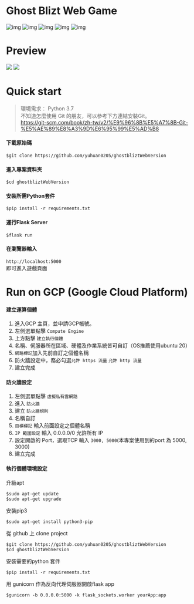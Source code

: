 # Ghost Blizt Web Game

![img](https://img.shields.io/badge/Python-3.7-blue)
![img](https://img.shields.io/badge/Flask-2.1.1-blue)
![img](https://img.shields.io/badge/React-17.0.2-green)
![img](https://img.shields.io/badge/WebSocket-yellow)
![img](https://img.shields.io/badge/FullStack-yellow)

# Preview
![](https://github.com/yuhuan0205/ghostbliztWebVersion/blob/master/imgForMD/gamePlay1.png)
![](https://github.com/yuhuan0205/ghostbliztWebVersion/blob/master/imgForMD/gamePlay2.png)
# Quick start
>環境需求：
>Python 3.7   
>不知道怎麼使用 Git 的朋友，可以參考下方連結安裝Git。  
>https://git-scm.com/book/zh-tw/v2/%E9%96%8B%E5%A7%8B-Git-%E5%AE%89%E8%A3%9D%E6%95%99%E5%AD%B8  

#### 下載原始碼
``$git clone https://github.com/yuhuan0205/ghostbliztWebVersion ``  
#### 進入專案資料夾
``$cd ghostbliztWebVersion``   
#### 安裝所需Python套件
``$pip install -r requirements.txt``
#### 運行Flask Server
``$flask run``
#### 在瀏覽器輸入
``http://localhost:5000``  
即可進入遊戲頁面

# Run on GCP (Google Cloud Platform)
#### 建立運算個體
1. 進入GCP 主頁，並申請GCP帳號。
2. 左側選單點擊 ``Compute Engine`` 
3. 上方點擊 ``建立執行個體``
4. 名稱、伺服器所在區域、硬體及作業系統皆可自訂（OS推薦使用ubuntu 20）
5. ``網路標記``加入先前自訂之個體名稱
6. 防火牆設定中，務必勾選``允許 https 流量`` ``允許 http 流量``
7. 建立完成
#### 防火牆設定
1. 左側選單點擊 ``虛擬私有雲網路``
2. 進入 ``防火牆``
3. 建立 ``防火牆規則``
4. 名稱自訂
5. ``目標標記`` 輸入前面設定之個體名稱
6. ``IP 範圍設定`` 輸入 0.0.0.0/0 允許所有 IP
7. 設定開啟的 Port，選取TCP 輸入 ``3000, 5000``(本專案使用到的port 為 5000, 3000)
8. 建立完成
#### 執行個體環境設定
升級apt
```
$sudo apt-get update
$sudo apt-get upgrade
```
安裝pip3
```
$sudo apt-get install python3-pip
```
從 github 上 clone project
```
$git clone https://github.com/yuhuan0205/ghostbliztWebVersion
$cd ghostbliztWebVersion
```
安裝需要的python 套件
```
$pip install -r requirements.txt
```
用 gunicorn 作為反向代理伺服器開啟flask app
```
$gunicorn -b 0.0.0.0:5000 -k flask_sockets.worker yourApp:app
```

